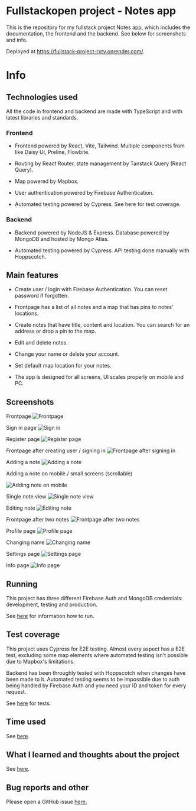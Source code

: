 <h1>Fullstackopen project - Notes app</h1>

This is the repository for my fullstack project Notes app, which includes the documentation, the frontend and the backend. See below for screenshots and info.

Deployed at https://fullstack-project-rxtv.onrender.com/.

<h1>Info</h1>

<h2>Technologies used</h2>

All the code in frontend and backend are made with TypeScript and with latest libraries and standards.

<h3>Frontend</h3>

-   Frontend powered by React, Vite, Tailwind. Multiple components from like Daisy UI, Preline, Flowbite.

-   Routing by React Router, state management by Tanstack Query (React Query).

-   Map powered by Mapbox.

-   User authentication powered by Firebase Authentication.

-   Automated testing powered by Cypress. See here for test coverage.

<h3>Backend</h3>

-   Backend powered by NodeJS & Express. Database powered by MongoDB and hosted by Mongo Atlas.

-   Automated testing powered by Cypress. API testing done manually with Hoppscotch.

<h2>Main features</h2>

-   Create user / login with Firebase Authentication. You can reset password if forgotten.

-   Frontpage has a list of all notes and a map that has pins to notes' locations.

-   Create notes that have title, content and location. You can search for an address or drop a pin to the map.

-   Edit and delete notes.

-   Change your name or delete your account.

-   Set default map location for your notes.

-   The app is designed for all screens, UI scales properly on mobile and PC.

<h2>Screenshots</h2>

Frontpage
![Frontpage](documentation/img/front-page.png)

Sign in page
![Sign in](documentation/img/sign-in-page.png)

Register page
![Register page](documentation/img/register-page.png)

Frontpage after creating user / signing in
![Frontpage after signing in](documentation/img/notes-page.png)

Adding a note
![Adding a note](documentation/img/add-note-page.png)

Adding a note on mobile / small screens (scrollable)

![Adding note on mobile](documentation/img/add-note-page-mobile.png)

Single note view
![Single note view](documentation/img/single-note-page.png)

Editing note
![Editing note](documentation/img/edit-note-page.png)

Frontpage after two notes
![Frontpage after two notes](documentation/img/notes-page-with-two-notes.png)

Profile page
![Profile page](documentation/img/profile-page.png)

Changing name
![Changing name](documentation/img/profile-editing-name.png)

Settings page
![Settings page](documentation/img/settings-page.png)

Info page
![Info page](documentation/img/info-page.png)

<h2>Running</h2>

This project has three different Firebase Auth and MongoDB credentials: development, testing and production.

See [here](./documentation/running.md) for information how to run.

<h2>Test coverage</h2>

This project uses Cypress for E2E testing. Almost every aspect has a E2E test, excluding some map elements where automated testing isn't possible due to Mapbox's limitations.

Backend has been throughly tested with Hoppscotch when changes have been made to it. Automated testing seems to be impossible due to auth being handled by Firebase Auth and you need your ID and token for every request.

See [here](./frontend/cypress/e2e/test.cy.ts) for tests.

<h2>Time used</h2>

See [here](./documentation/timetable.md).

<h2>What I learned and thoughts about the project</h2>

See [here](./documentation/afterthoughts.md).

<h2>Bug reports and other</h2>

Please open a GitHub issue [here.](https://github.com/kristianka/fullstack-project/issues)
